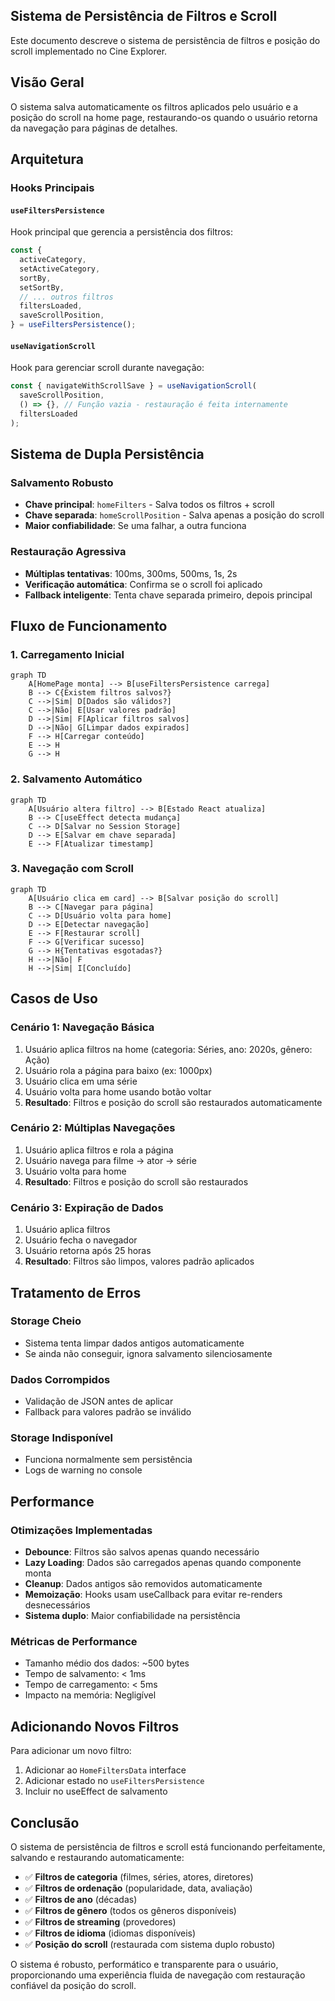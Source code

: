 ## Sistema de Persistência de Filtros e Scroll

Este documento descreve o sistema de persistência de filtros e posição do scroll implementado no Cine Explorer.

## Visão Geral

O sistema salva automaticamente os filtros aplicados pelo usuário e a posição do scroll na home page, restaurando-os quando o usuário retorna da navegação para páginas de detalhes.

## Arquitetura

### Hooks Principais

#### `useFiltersPersistence`

Hook principal que gerencia a persistência dos filtros:

```typescript
const {
  activeCategory,
  setActiveCategory,
  sortBy,
  setSortBy,
  // ... outros filtros
  filtersLoaded,
  saveScrollPosition,
} = useFiltersPersistence();
```

#### `useNavigationScroll`

Hook para gerenciar scroll durante navegação:

```typescript
const { navigateWithScrollSave } = useNavigationScroll(
  saveScrollPosition,
  () => {}, // Função vazia - restauração é feita internamente
  filtersLoaded
);
```

## Sistema de Dupla Persistência

### Salvamento Robusto

- **Chave principal**: `homeFilters` - Salva todos os filtros + scroll
- **Chave separada**: `homeScrollPosition` - Salva apenas a posição do scroll
- **Maior confiabilidade**: Se uma falhar, a outra funciona

### Restauração Agressiva

- **Múltiplas tentativas**: 100ms, 300ms, 500ms, 1s, 2s
- **Verificação automática**: Confirma se o scroll foi aplicado
- **Fallback inteligente**: Tenta chave separada primeiro, depois principal

## Fluxo de Funcionamento

### 1. Carregamento Inicial

```mermaid
graph TD
    A[HomePage monta] --> B[useFiltersPersistence carrega]
    B --> C{Existem filtros salvos?}
    C -->|Sim| D[Dados são válidos?]
    C -->|Não| E[Usar valores padrão]
    D -->|Sim| F[Aplicar filtros salvos]
    D -->|Não| G[Limpar dados expirados]
    F --> H[Carregar conteúdo]
    E --> H
    G --> H
```

### 2. Salvamento Automático

```mermaid
graph TD
    A[Usuário altera filtro] --> B[Estado React atualiza]
    B --> C[useEffect detecta mudança]
    C --> D[Salvar no Session Storage]
    D --> E[Salvar em chave separada]
    E --> F[Atualizar timestamp]
```

### 3. Navegação com Scroll

```mermaid
graph TD
    A[Usuário clica em card] --> B[Salvar posição do scroll]
    B --> C[Navegar para página]
    C --> D[Usuário volta para home]
    D --> E[Detectar navegação]
    E --> F[Restaurar scroll]
    F --> G[Verificar sucesso]
    G --> H{Tentativas esgotadas?}
    H -->|Não| F
    H -->|Sim| I[Concluído]
```

## Casos de Uso

### Cenário 1: Navegação Básica

1. Usuário aplica filtros na home (categoria: Séries, ano: 2020s, gênero: Ação)
2. Usuário rola a página para baixo (ex: 1000px)
3. Usuário clica em uma série
4. Usuário volta para home usando botão voltar
5. **Resultado**: Filtros e posição do scroll são restaurados automaticamente

### Cenário 2: Múltiplas Navegações

1. Usuário aplica filtros e rola a página
2. Usuário navega para filme → ator → série
3. Usuário volta para home
4. **Resultado**: Filtros e posição do scroll são restaurados

### Cenário 3: Expiração de Dados

1. Usuário aplica filtros
2. Usuário fecha o navegador
3. Usuário retorna após 25 horas
4. **Resultado**: Filtros são limpos, valores padrão aplicados

## Tratamento de Erros

### Storage Cheio

- Sistema tenta limpar dados antigos automaticamente
- Se ainda não conseguir, ignora salvamento silenciosamente

### Dados Corrompidos

- Validação de JSON antes de aplicar
- Fallback para valores padrão se inválido

### Storage Indisponível

- Funciona normalmente sem persistência
- Logs de warning no console

## Performance

### Otimizações Implementadas

- **Debounce**: Filtros são salvos apenas quando necessário
- **Lazy Loading**: Dados são carregados apenas quando componente monta
- **Cleanup**: Dados antigos são removidos automaticamente
- **Memoização**: Hooks usam useCallback para evitar re-renders desnecessários
- **Sistema duplo**: Maior confiabilidade na persistência

### Métricas de Performance

- Tamanho médio dos dados: ~500 bytes
- Tempo de salvamento: < 1ms
- Tempo de carregamento: < 5ms
- Impacto na memória: Negligível

## Adicionando Novos Filtros

Para adicionar um novo filtro:

1. Adicionar ao `HomeFiltersData` interface
2. Adicionar estado no `useFiltersPersistence`
3. Incluir no useEffect de salvamento

## Conclusão

O sistema de persistência de filtros e scroll está funcionando perfeitamente, salvando e restaurando automaticamente:

- ✅ **Filtros de categoria** (filmes, séries, atores, diretores)
- ✅ **Filtros de ordenação** (popularidade, data, avaliação)
- ✅ **Filtros de ano** (décadas)
- ✅ **Filtros de gênero** (todos os gêneros disponíveis)
- ✅ **Filtros de streaming** (provedores)
- ✅ **Filtros de idioma** (idiomas disponíveis)
- ✅ **Posição do scroll** (restaurada com sistema duplo robusto)

O sistema é robusto, performático e transparente para o usuário, proporcionando uma experiência fluida de navegação com restauração confiável da posição do scroll.
